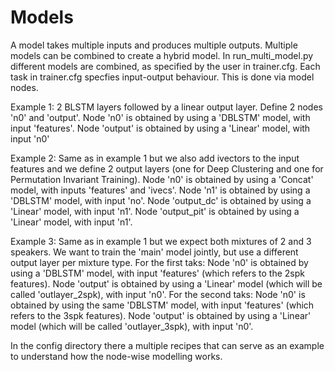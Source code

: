 # Models

A model takes multiple inputs and produces multiple outputs.
Multiple models can be combined to create a hybrid model. In run_multi_model.py 
different models are combined, as specified by the user in trainer.cfg. Each task
in trainer.cfg specfies input-output behaviour. This is done via model nodes.


Example 1: 2 BLSTM layers followed by a linear output layer. Define 2 nodes 'n0' 
and 'output'. Node 'n0' is obtained by using a 'DBLSTM' model, with input 'features'.
Node 'output' is obtained by using a 'Linear' model, with input 'n0'

Example 2: Same as in example 1 but we also add ivectors to the input features and
we define 2 output layers (one for Deep Clustering and one for Permutation Invariant
Training). Node 'n0' is obtained by using a 'Concat' model, with inputs 'features' and
'ivecs'. Node 'n1' is obtained by using a 'DBLSTM' model, with input 'no'. Node 
'output_dc' is obtained by using a 'Linear' model, with input 'n1'. Node 'output_pit' 
is obtained by using a 'Linear' model, with input 'n1'.

Example 3: Same as in example 1 but we expect both mixtures of 2 and 3 speakers. We
want to train the 'main' model jointly, but use a different output layer per mixture
type. 
For the first taks: Node 'n0' is obtained by using a 'DBLSTM' model, with input 
'features' (which refers to the 2spk features). Node 'output' is obtained by using
a 'Linear' model (which will be called 'outlayer_2spk), with input 'n0'. 
For the second taks: Node 'n0' is obtained by using the same 'DBLSTM' model, with 
input 'features' (which refers to the 3spk features). Node 'output' is obtained by 
using a 'Linear' model (which will be called 'outlayer_3spk), with input 'n0'.

In the config directory there a multiple recipes that can serve as an example to
understand how the node-wise modelling works.